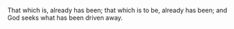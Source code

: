 That which is, already has been; that which is to be, already has been; and God seeks what has been driven away.
